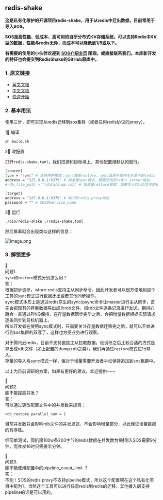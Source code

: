 ## redis-shake

**这是私有化维护的开源项目redis-shake，用于从redis中迁出数据，目前常用于导入SOS。**

**SOS是高性能、低成本、高可用的自研分布式KV存储系统，可以支持Redis中KV型的数据，性能与redis无异，而成本可以降低到1/5或以下。**

**有需要的使用的小伙伴欢迎到 [SOS介绍主页](https://git.woa.com/groups/sos/-/homepage) 围观，或直接联系我们。本库新开发的特征也会提交到RedisShake的GitHub原库中。**

### 1. 原文链接

- [英文文档](./README_en.md)
- [中文文档](./README_zh.md)
- [快速开始](./docs/quick_start.md)

### 2. 基本用法

使用三步，即可实现从redis迁移到sos集群（或者任何redis协议的proxy）。

1⃣️ 编译
~~~sh
sh build.sh
~~~

2⃣️ 改配置

打开`redis-shake.toml`，我们把源和目标填上，其他配置用默认的就行。

~~~sh
[source]
type = "sync" # 支持两种模式：sync或者restore。sync适用于支持主从命令的redis server；restore模式适用于直接操作rdb文件。
address = "127.0.0.1:6379" # 如果是sync模式，填要迁出的redis server地址。
#rdb_file_path = "/data/dump.rdb" # 如果是restore模式，填要导入的rdb文件路径。

[target]
address = "127.0.0.1:8379" # SOS的redis proxy地址
password = "" # SOS的service_name
~~~

3⃣️ 运行

~~~sh
./bin/redis-shake ./redis-shake.toml
~~~

然后屏幕就会出现类似这样的信息：

<img width="" src="/uploads/4E968647D4CA478988232F385F89B1C5/image.png" alt="image.png" />

### 3. 解锁更多

💭    
问题1.    
`sync`和`restore`模式分别怎么用？   
答：   
根据初步调研，istore-redis支持主从同步命令，因此开发者可以很方便地用这个工具的`sync`模式进行数据迁出或者其他同步操作。   
sync模式本质上是通过redis原生的sync/psync命令让master进行主从同步，首先会把现有的存量数据导出成为rdb文件，把rdb文件逐条记录进行发送。期间心跳会一直通过PING保持，在存量数据同步完毕之后，会把增量数据根据实际请求逐条同步到目标机器上。   
所以开发者在使用sync模式时，只需要关注存量数据迁移完之后，就可以开始进行到sos集群的双写了，这样也方便业务进行观察。   

对于腾讯云redis，目前不支持直接主从拉取数据，经调研之后比较合适的方式是导出成rdb文件（如上配置的dump.rdb之类），我们再通过`restore`模式进行导入。   
存量的导入与sync模式一样，但对于增量需要开发者手动保持追加到sos集群中。  

以上为目前调研的方案，如果有更好的建议，欢迎提供~~~

💭    
问题2.    
能不能提高并发？   
答：   
可以通过更改配置文件中的并发数来提高：   
```
rdb_restore_parallel_num = 1
```
目前并发数只会影响rdb文件的并发发送，不会影响增量部分，以此保证增量数据的有序性。   

经简单测试，同机房100w条200字节的redis数据在并发数为1时倒入SOS需要9分钟，而并发16时只需要半分钟。   

💭    
问题3.    
能不能使用配置中的pipeline_count_limit ？    
答：   
不能！SOS的redis proxy不支持pipeline模式，所以这个配置项在这个私有化项目中配为1。当然这个工具可以进行任意redis到redis的迁移，其他接入层支持pipeline的话是可以用的。   

